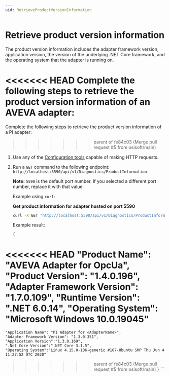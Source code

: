 ```yaml
---
uid: RetrieveProductVersionInformation
---
```


# Retrieve product version information

The product version information includes the adapter framework version, application version, the version of the underlying .NET Core framework, and the operating system that the adapter is running on.

<<<<<<< HEAD
Complete the following steps to retrieve the product version information of an AVEVA adapter:
=======
Complete the following steps to retrieve the product version information of a PI adapter:
>>>>>>> parent of fe84c03 (Merge pull request #5 from osisoft/main)

1. Use any of the [Configuration tools](xref:ConfigurationTools) capable of making HTTP requests.
2. Run a `GET` command to the following endpoint: `http://localhost:5590/api/v1/Diagnostics/ProductInformation`

   **Note:** `5590` is the default port number. If you selected a different port number, replace it with that value.

   Example using `curl`:

   **Get product information for adapter hosted on port 5590**

   ```bash
   curl -X GET "http://localhost:5590/api/v1/Diagnostics/ProductInformation"
   ```

   Example result:

    ```code
    {
<<<<<<< HEAD
      "Product Name": "AVEVA Adapter for OpcUa",
      "Product Version": "1.4.0.196",
      "Adapter Framework Version": "1.7.0.109",
      "Runtime Version": ".NET 6.0.14",
      "Operating System": "Microsoft Windows 10.0.19045"
=======
    "Application Name": "PI Adapter for <AdapterName>",
    "Adapter Framework Version": "1.3.0.351",
    "Application Version":"1.3.0.169",
    ".Net Core Version":".NET Core 3.1.5",
    "Operating System":"Linux 4.15.0-106-generic #107-Ubuntu SMP Thu Jun 4 11:27:52 UTC 2020"
>>>>>>> parent of fe84c03 (Merge pull request #5 from osisoft/main)
    }
    ```
